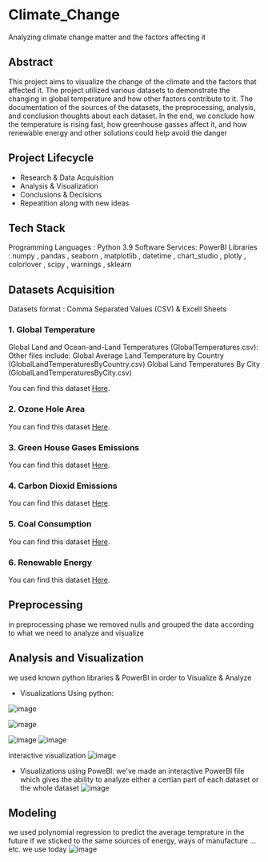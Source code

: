 # Climate_Change
Analyzing climate change matter and the factors affecting it 

## Abstract

This project aims to visualize the change of the climate and the factors that affected it. The project utilized various datasets to demonstrate the changing in global temperature and how other factors contribute to it. The documentation of the sources of the datasets, the preprocessing, analysis, and conclusion thoughts about each dataset. 
In the end, we conclude how the temperature is rising fast, how greenhouse gasses affect it, and how renewable energy and other solutions could help avoid the danger

## Project Lifecycle 
 - Research & Data Acquisition
 - Analysis & Visualization
 - Conclusions & Decisions 
 - Repeatition along with new ideas


## Tech Stack 
Programming Languages : Python 3.9
Software Services: PowerBI
Libraries : numpy , pandas , seaborn , matplotlib , datetime , chart_studio , plotly , colorlover , scipy , warnings , sklearn

## Datasets Acquisition
Datasets format : Comma Separated Values (CSV) & Excell Sheets
<div class="alert alert-block alert-info" >
<a name='2'></a>
    
<h3>1. Global Temperature </h3>
    
Global Land and Ocean-and-Land Temperatures (GlobalTemperatures.csv):
Other files include:
Global Average Land Temperature by Country (GlobalLandTemperaturesByCountry.csv)
Global Land Temperatures By City (GlobalLandTemperaturesByCity.csv)

You can find this dataset [Here](https://berkeleyearth.org/data/).
    
   <h3>2. Ozone Hole Area </h3>
    
You can find this dataset [Here](https://www.kaggle.com/datasets/suhailsh7/antarctic-ozone-hole-area).
   <h3>3. Green House Gases Emissions </h3>
    
You can find this dataset [Here](https://www.kaggle.com/datasets/econdata/climate-change).
    <h3>4. Carbon Dioxid Emissions </h3>
    
You can find this dataset [Here](https://www.kaggle.com/datasets/kkhandekar/co2-emissions-1960-2018).
    <h3>5. Coal Consumption</h3>
    
You can find this dataset [Here](https://ourworldindata.org/grapher/coal-consumption-by-country-terawatt-hours-twh?tab=chart&time=1975..latest).
    <h3>6. Renewable Energy </h3>
    
You can find this dataset [Here](https://ourworldindata.org/grapher/renewable-energy-gen?time=1980..latest).
   </div>

## Preprocessing
in preprocessing phase we removed nulls and grouped the data according to what we need to analyze and visualize 

## Analysis and Visualization 
 we used known python libraries & PowerBI in order to Visualize & Analyze 
 
- Visualizations Using python: 
 
 ![image](https://user-images.githubusercontent.com/61950036/222564365-e991769b-20fd-4489-83ac-eee609fb989d.png)
 
 ![image](https://user-images.githubusercontent.com/61950036/222564609-5912846a-e473-44ac-8e16-d60a36b3ddd3.png)

 ![image](https://user-images.githubusercontent.com/61950036/222567747-97496801-c9c3-448b-afc0-040d4c6fb9f0.png)
 ![image](https://user-images.githubusercontent.com/61950036/222567901-c89a6884-0bb3-43c1-ac0b-a818671731a7.png)

 
 interactive visualization
 ![image](https://user-images.githubusercontent.com/61950036/222567272-4d9270b3-fd6d-4561-9ab5-59c6c8cc3cb2.png)

- Visualizations using PoweBI:
 we've made an interactive PowerBI file which gives the ability to analyze either a certian part of each dataset or the whole dataset 
 ![image](https://user-images.githubusercontent.com/61950036/222566732-5c032d6a-04d3-42f9-aa80-bcd6b8fd86e0.png)
 
 
 ## Modeling
 
 we used polynomial regression to predict the average temprature in the future if we sticked to the same sources of energy, ways of manufacture  ... etc. we use today
![image](https://user-images.githubusercontent.com/61950036/222568922-9ebec42b-6ed2-414a-a668-01d127686600.png)


